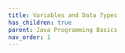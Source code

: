 ```yaml
---
title: Variables and Data Types
has_children: true
parent: Java Programming Basics
nav_order: 1
---
```

